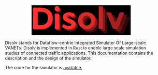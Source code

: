 <p align="center">
    <img style="max-width: 65%; max-height: 40%;" src="./resources/images/intro/disolv_logo.svg"
</p>

Disolv stands for Dataflow-centric Integrated Simulator Of Large-scale VANETs.
Disolv is implemented in Rust to enable large scale simulation studies of connected traffic applications.
This documentation contains the description and the design of the simulator.

The code for the simulator is [available.](https://github.com/nagacharan-tangirala/disolv)



